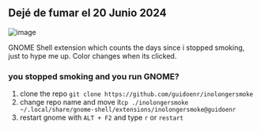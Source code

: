 ## Dejé de fumar el 20 Junio 2024

![image](https://github.com/user-attachments/assets/e3793aba-46db-4768-b240-25081a4c3106)

GNOME Shell extension which counts the days since i stopped smoking, just to hype me up.
Color changes when its clicked.

### you stopped smoking and you run GNOME? 
1. clone the repo `git clone https://github.com/guidoenr/inolongersmoke`
2. change repo name and move it`cp ./inolongersmoke ~/.local/share/gnome-shell/extensions/inolongersmoke@guidoenr`
3. restart gnome with `ALT + F2` and type `r` or `restart`



